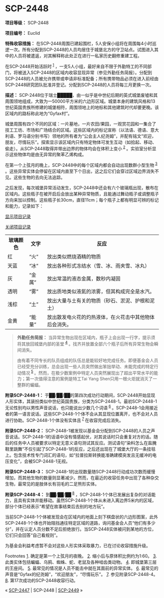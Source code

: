 # SCP-2448
                        


**项目等级：** SCP-2448

**项目编号：** Euclid

**特殊收容措施：** 在SCP-2448周围已建起围栏，5人安保小组将在周围每4小时巡逻一次。所有分配到SCP-2448的人员均居住于城堡北方的守卫站点。试图进入其中的人员将被遣返，对其解释称此处正在进行一私家历史翻修重建工程。

在SCP-2448开始活跃时<sup class='footnoteref'>
 <a shape='rect' class='footnoteref' id='footnoteref-1' href='javascript:;' onclick='WIKIDOT.page.utils.scrollToReference(&apos;footnote-1&apos;)'>1</a>
</sup>，一支5人小组，最好来自不限于外勤特工的不同部门，将被送入SCP-2448的区域内收容显现异常（参见外勤任务简报）。分配到SCP-2448的人员被允许携带或申请非标准配备；所有携带物品必须在进入前经由SCP-2448研究团队批准并登记。分配到SCP-2448的人员将每三月更换一次。

**描述：** SCP-2448位于瑞士█████，由一似乎是中世纪后期的英式城堡废墟和其周围领地组成，大致为一50000平方米的六边形区域。城堡本身的建筑风格和13世纪英国贵族所修建的城堡相符，周围领地上的地标和其他建筑时代却要更晚。该区域内的路标称此地为“Gyfax村”。

城堡周围有四个不同的区域：一片墓地，一片农田/果园，一观赏花园和一集合了技工工坊、市场和广场结合的区域。这些区域内的标记宣称（以法语、德语、意大利语、罗马语分别书写）领地的所有者为“公会主人纪尧姆”，并配有铭文“欢迎，朋友，尽情玩乐”。探索显示该区域内只有特定物体可发生互动（如拾起、移动、偷走）。从SCP-2448取得并带出边界的物体均会在体积上变小<sup class='footnoteref'>
 <a shape='rect' class='footnoteref' id='footnoteref-2' href='javascript:;' onclick='WIKIDOT.page.utils.scrollToReference(&apos;footnote-2&apos;)'>2</a>
</sup>。实验室分析显示这些物体均是由无异常的聚苯乙烯构成。

在第一个上弦月的晚上，SCP-2448中的每个区域内都会自动出现数群小型生物<sup class='footnoteref'>
 <a shape='rect' class='footnoteref' id='footnoteref-3' href='javascript:;' onclick='WIKIDOT.page.utils.scrollToReference(&apos;footnote-3&apos;)'>3</a>
</sup>。这些异常实体会停留在区域内直至下个日出，这之后它们会穿过区域边界消失不见。这些生物的去向无法追踪。

之后发现，每次城堡异常活动发生，SCP-2448中还会有六个玻璃瓶出现，散布在区域内。这些瓶子在被开启后会放出某种异常物质，且能通过舞动瓶子或调整瓶子方向来加以控制。这些瓶子长30cm，直径11cm；每个瓶子上都有明显可辨的标记和能力，记录如下：


<a shape='rect' class='collapsible-block-link' href='javascript:;'>&#26174;&#31034;&#39033;&#30446;&#35760;&#24405;</a>

<a shape='rect' class='collapsible-block-link' href='javascript:;'>&#20851;&#38381;&#39033;&#30446;&#35760;&#24405;</a>

<table class='wiki-content-table'>
 <tr>
  <th colspan='1' rowspan='1'>&#29627;&#29827;&#39068;&#33394;</th>
  <th colspan='1' rowspan='1'>&#25991;&#23383;</th>
  <th colspan='1' rowspan='1'>&#21453;&#24212;</th>
 </tr>
 <tr>
  <td colspan='1' rowspan='1'>&#32418;</td>
  <td colspan='1' rowspan='1'>&#8220;&#28779;&#8221;</td>
  <td colspan='1' rowspan='1'>&#25918;&#20986;&#31867;&#20284;&#29123;&#28903;&#37202;&#31934;&#30340;&#29289;&#36136;</td>
 </tr>
 <tr>
  <td colspan='1' rowspan='1'>&#22825;&#34013;</td>
  <td colspan='1' rowspan='1'>&#8220;&#20912;&#8221;</td>
  <td colspan='1' rowspan='1'>&#25918;&#20986;&#21508;&#31181;&#24418;&#24335;&#20923;&#32467;&#27700;&#65288;&#38634;&#12289;&#20912;&#12289;&#38632;&#22841;&#38634;&#12289;&#20912;&#20024;&#65289;</td>
 </tr>
 <tr>
  <td colspan='1' rowspan='1'>&#28784;</td>
  <td colspan='1' rowspan='1'>&#8220;&#37329;&#23646;&#8221;</td>
  <td colspan='1' rowspan='1'>&#25918;&#20986;&#24120;&#28201;&#30340;&#28082;&#24577;&#37329;&#23646;&#65292;&#25968;&#31186;&#20869;&#20957;&#22266;</td>
 </tr>
 <tr>
  <td colspan='1' rowspan='1'>&#36879;&#26126;</td>
  <td colspan='1' rowspan='1'>&#8220;&#38654;&#8221;</td>
  <td colspan='1' rowspan='1'>&#25918;&#20986;&#36136;&#22320;&#31867;&#20284;&#28082;&#27694;&#30340;&#27987;&#38654;&#65292;&#20294;&#20854;&#26500;&#25104;&#23436;&#20840;&#26159;&#27700;&#27773;&#12290;</td>
 </tr>
 <tr>
  <td colspan='1' rowspan='1'>&#27973;&#26837;</td>
  <td colspan='1' rowspan='1'>&#8220;&#22303;&#8221;</td>
  <td colspan='1' rowspan='1'>&#25918;&#20986;&#22823;&#37327;&#19982;&#22303;&#26377;&#20851;&#30340;&#29289;&#36136;&#65288;&#30722;&#30707;&#12289;&#28132;&#27877;&#12289;&#25252;&#26681;&#21644;&#27877;&#22303;&#65289;</td>
 </tr>
 <tr>
  <td colspan='1' rowspan='1'>&#37329;&#40644;</td>
  <td colspan='1' rowspan='1'>&#8220;&#33021;&#37327;&#8221;</td>
  <td colspan='1' rowspan='1'>&#25918;&#20986;&#25955;&#21457;&#30005;&#28779;&#33457;&#30340;&#28796;&#28909;&#28082;&#20307;&#65292;&#22312;&#28779;&#33457;&#20987;&#20013;&#20854;&#20182;&#29289;&#20307;&#21518;&#20250;&#28040;&#22833;&#12290;</td>
 </tr>
</table>




> **外勤任务简报：** 当异常生物出现在区域内，瓶子上会出现一行字，提示须将其放回城堡内部的圣堂<sup class='footnoteref'>
 <a shape='rect' class='footnoteref' id='footnoteref-4' href='javascript:;' onclick='WIKIDOT.page.utils.scrollToReference(&apos;footnote-4&apos;)'>4</a>
</sup>。找齐并放置全部六个瓶子后所有异常生物会瞬间消失。
> 
> 由有着不同专长的队员组成的队伍总是能较好地完成任务。即便基金会人员已经受充分训练，总会出现一些人员突然做出笨拙举动、未能完成的特定行动情况<sup class='footnoteref'>
 <a shape='rect' class='footnoteref' id='footnoteref-5' href='javascript:;' onclick='WIKIDOT.page.utils.scrollToReference(&apos;footnote-5&apos;)'>5</a>
</sup>。然而，在极少数案例中特定人员突然展现出了超出平常水平的能力；第一次值得注意的案例是特工Tai Yang Shen只用一根火炬就消灭了一整群的蝙蝠。
> 

**附录SCP-2448-1：** 于██/██/██的第四次成功行动期间，SCP-2448开始显现人形实体，其装扮类似中世纪英国贵族，分类为SCP-2448-1。最初SCP-2448-1无论性别均以男性声音说话，也只能说出少数几个词语<sup class='footnoteref'>
 <a shape='rect' class='footnoteref' id='footnoteref-6' href='javascript:;' onclick='WIKIDOT.page.utils.scrollToReference(&apos;footnote-6&apos;)'>6</a>
</sup>。SCP-2448-1会用接近者的第一语言说话。这些SCP-2448-1个体不会从其显现位置离开，也不会对人员进行协助。SCP-2448-1个体没有实体且<sup class='footnoteref'>
 <a shape='rect' class='footnoteref' id='footnoteref-7' href='javascript:;' onclick='WIKIDOT.page.utils.scrollToReference(&apos;footnote-7&apos;)'>7</a>
</sup>在收容完成后消失。

**附录SCP-2448-2：** SCP-2448-1被发现以基金会分配到SCP-2448的人员之声音说话。SCP-2448-1的话语中没有情感起伏，对其说话时只会重复对方的话。随后的任务中人员被要求以特定无意义语句测试其反应。测试语句“染料怎么在盐腌鞋里跳舞”不仅引起了SCP-2448-1的反应，之后还出现在了城堡大厅的一条挂毯上。包含技术性专门词汇的语句，如“拉普拉斯转换能准确建模突发且无缓冲的电压变化”，会被SCP-2448-1无视。

**附录SCP-2448-3：** SCP-2448-1的出现数量随SCP-2448行动成功次数而缓慢增加，而其他生物的数量则显著减少。然而，在最近的收容任务中出现了各种杂交生物，最常见的是肢体长有羽毛的二足熊形实体。

**附录SCP-2448-4：** 到██/██/██<sup class='footnoteref'>
 <a shape='rect' class='footnoteref' id='footnoteref-8' href='javascript:;' onclick='WIKIDOT.page.utils.scrollToReference(&apos;footnote-8&apos;)'>8</a>
</sup>，SCP-2448-1个体已发展出复杂的对话能力，且具有实体并能移动。虽然SCP-2448-1个体从未进入离边界5米内的区域，部分个体已经表示“希望在故事结束后去别的地方玩”。

当前SCP-2448-1个体被发现会在区域内的地面上刻下棋盘状的六边形图案，此外SCP-2448-1个体也开始阻挡通往特定区域的道路，询问基金会人员“他们有多少分”，并在认定人员分数不足后拒绝放行。当SCP-2448实体被问到某地的方位，它们只会回答“自己看规则”。

为基金会利益考虑暂不会对这些人形实体采取暴力，已在讨论收容措施升级。


Footnotes
<a shape='rect' href='javascript:;' onclick='WIKIDOT.page.utils.scrollToReference(&apos;footnoteref-1&apos;)'>1</a>. 确定是第一个上弦月的夜晚。
<a shape='rect' href='javascript:;' onclick='WIKIDOT.page.utils.scrollToReference(&apos;footnoteref-2&apos;)'>2</a>. 缩小后与原体积比例约为1:60。
<a shape='rect' href='javascript:;' onclick='WIKIDOT.page.utils.scrollToReference(&apos;footnoteref-3&apos;)'>3</a>. 此类实体包括蝙蝠、乌鸦、蜘蛛、蛇、老鼠及各种啮齿类动物。
<a shape='rect' href='javascript:;' onclick='WIKIDOT.page.utils.scrollToReference(&apos;footnoteref-4&apos;)'>4</a>. 即城堡第三层的王座间。
<a shape='rect' href='javascript:;' onclick='WIKIDOT.page.utils.scrollToReference(&apos;footnoteref-5&apos;)'>5</a>. 最常见的情况是人员不能击中就在其面前的异常实体。
<a shape='rect' href='javascript:;' onclick='WIKIDOT.page.utils.scrollToReference(&apos;footnoteref-6&apos;)'>6</a>. 最常见的声音是“Gyfax的纪尧姆”，“欢迎朋友”，“尽情玩乐”。
<a shape='rect' href='javascript:;' onclick='WIKIDOT.page.utils.scrollToReference(&apos;footnoteref-7&apos;)'>7</a>. 参见附录SCP-2448-4。
<a shape='rect' href='javascript:;' onclick='WIKIDOT.page.utils.scrollToReference(&apos;footnoteref-8&apos;)'>8</a>. 第17次成功的SCP-2448收容行动。



« <a shape='rect' class='newpage' href='/scp-2447'>SCP-2447</a> | SCP-2448 | [SCP-2449](/scp-2449) »





                    